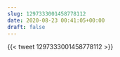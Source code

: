 ```yaml
---
slug: 1297333001458778112
date: 2020-08-23 00:41:05+00:00
draft: false
---
```


{{< tweet 1297333001458778112 >}}

